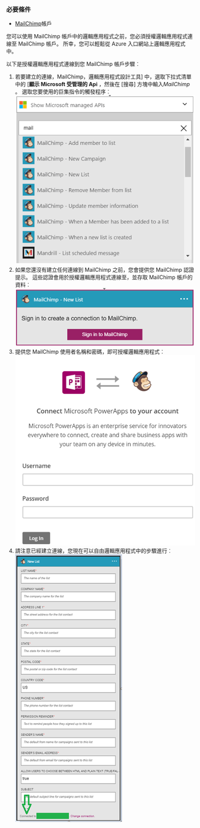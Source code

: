 ### <a name="prerequisites"></a>必要條件
- [MailChimp](https://www.MailChimp.com/)帳戶 

您可以使用 MailChimp 帳戶中的邏輯應用程式之前，您必須授權邏輯應用程式連線至 MailChimp 帳戶。 所幸，您可以輕鬆從 Azure 入口網站上邏輯應用程式中。 

以下是授權邏輯應用程式連線到您 MailChimp 帳戶步驟︰

1. 若要建立的連線，MailChimp，邏輯應用程式設計工具] 中，選取下拉式清單中的 [**顯示 Microsoft 受管理的 Api** ，然後在 [搜尋] 方塊中輸入*MailChimp* 。 選取您要使用的巨集指令的觸發程序︰  
  ![MailChimp 步驟 1](./media/connectors-create-api-mailchimp/mailchimp-1.png)
2. 如果您還沒有建立任何連線到 MailChimp 之前，您會提供您 MailChimp 認證提示。 這些認證會用於授權邏輯應用程式連線至，並存取 MailChimp 帳戶的資料︰  
  ![MailChimp 步驟 2](./media/connectors-create-api-mailchimp/mailchimp-2.png)
3. 提供您 MailChimp 使用者名稱和密碼，即可授權邏輯應用程式︰  
  ![MailChimp 步驟 3](./media/connectors-create-api-mailchimp/mailchimp-3.png)   
4. 請注意已經建立連線，您現在可以自由邏輯應用程式中的步驟進行︰  
  ![MailChimp 步驟 4](./media/connectors-create-api-mailchimp/mailchimp-4.png)
